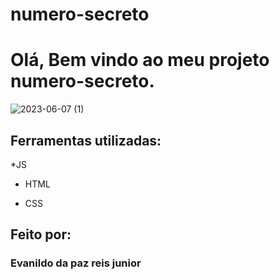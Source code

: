 # numero-secreto

# Olá, Bem vindo ao meu projeto numero-secreto.

![2023-06-07 (1)](https://github.com/Juniordapaz/numero-secreto/assets/118671288/14eb3cc5-5335-4073-9abe-dd8fd41bd8c3)

## Ferramentas utilizadas:
*JS

* HTML

* CSS

## Feito por:

### Evanildo da paz reis junior
